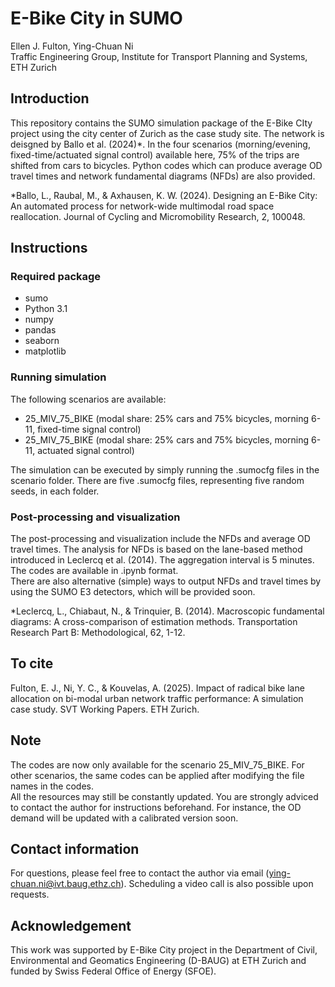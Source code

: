 # E-Bike City in SUMO
Ellen J. Fulton, Ying-Chuan Ni <br />
Traffic Engineering Group, Institute for Transport Planning and Systems, ETH Zurich

## Introduction
This repository contains the SUMO simulation package of the E-Bike CIty project using the city center of Zurich as the case study site. The network is deisgned by Ballo et al. (2024)*. In the four scenarios (morning/evening, fixed-time/actuated signal control) available here, 75% of the trips are shifted from cars to bicycles. Python codes which can produce average OD travel times and network fundamental diagrams (NFDs) are also provided.

*Ballo, L., Raubal, M., & Axhausen, K. W. (2024). Designing an E-Bike City: An automated process for network-wide multimodal road space reallocation. Journal of Cycling and Micromobility Research, 2, 100048.

## Instructions

### Required package
- sumo
- Python 3.1
- numpy
- pandas
- seaborn
- matplotlib

### Running simulation
The following scenarios are available:
- 25_MIV_75_BIKE (modal share: 25% cars and 75% bicycles, morning 6-11, fixed-time signal control)
- 25_MIV_75_BIKE (modal share: 25% cars and 75% bicycles, morning 6-11, actuated signal control)

The simulation can be executed by simply running the .sumocfg files in the scenario folder. There are five .sumocfg files, representing five random seeds, in each folder. 

### Post-processing and visualization
The post-processing and visualization include the NFDs and average OD travel times. The analysis for NFDs is based on the lane-based method introduced in Leclercq et al. (2014). The aggregation interval is 5 minutes.<br />
The codes are available in .ipynb format.<br />
There are also alternative (simple) ways to output NFDs and travel times by using the SUMO E3 detectors, which will be provided soon.

*Leclercq, L., Chiabaut, N., & Trinquier, B. (2014). Macroscopic fundamental diagrams: A cross-comparison of estimation methods. Transportation Research Part B: Methodological, 62, 1-12.

## To cite
Fulton, E. J., Ni, Y. C., & Kouvelas, A. (2025). Impact of radical bike lane allocation on bi-modal urban network traffic performance: A simulation case study. SVT Working Papers. ETH Zurich.

## Note
The codes are now only available for the scenario 25_MIV_75_BIKE. For other scenarios, the same codes can be applied after modifying the file names in the codes.<br />
All the resources may still be constantly updated. You are strongly adviced to contact the author for instructions beforehand. For instance, the OD demand will be updated with a calibrated version soon.

## Contact information
For questions, please feel free to contact the author via email (ying-chuan.ni@ivt.baug.ethz.ch). Scheduling a video call is also possible upon requests.

## Acknowledgement
This work was supported by E-Bike City project in the Department of Civil, Environmental and Geomatics Engineering (D-BAUG) at ETH Zurich and funded by Swiss Federal Office of Energy (SFOE).
